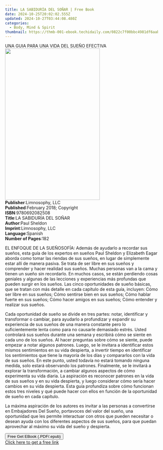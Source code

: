 ```yaml
---
title: LA SABIDURÍA DEL SOÑAR | Free Book
date: 2024-10-25T20:02:02.555Z
updated: 2024-10-27T03:44:08.480Z
categories:
  - Body, Mind & Spirit
thumbnail: https://thmb-001-ebook.techidaily.com/0822c7f00bbc4981df6aaba78b2a88208e56d9e926e727b847b4ea03629980be.jpg
---
```

<main id="book-container">
  <div class="flex flex-col">
    <div class="book-brief flex-1 py-6 px-4 sm:p-6 md:py-10 md:px-8">
      <!-- brief-->
      <div class="book-brief-main">
        UNA GUIA PARA UNA VIDA DEL SUEÑO EFECTIVA
      </div>
    </div>
    <div
      class="book-meta-info flex-1 grid gap-4 col-start-1 col-end-3 row-start-1 sm:mb-6 sm:grid-cols-4 lg:gap-6 lg:col-start-2 lg:row-end-6 lg:row-span-6 lg:mb-0"
    >
      <div
        class="book-meta-info-left place-content-center mt-4 p-4 text-sm leading-6 col-start-2 col-span-2 dark:text-slate-400"
      >
        <img
          class="w-full h-500 object-cover rounded-lg sm:h-255 sm:col-span-2 lg:col-span-full"
          src="https://img-001-ebook.techidaily.com/b662f3b8ccc77921e4d37e8f2a5bbab50ff9791e30781a5d3dd98ae52c0d5bd9.jpg"
          alt=""
          width="312"
          height="500"
        />
      </div>
      <div
        class="book-meta-info-right mt-2 col-start-1 row-start-2 col-span-3 self-center"
      >
        <!-- meta data  -->
        <div class="flex flex-col px-4 md:px-8">
          <div class="flex-1">
            <strong>Publisher</strong>:<span class="px-2">Limnosophy, LLC</span>
          </div>
          <div class="flex-1">
            <strong>Published</strong>:<span class="px-2"
              >February 2018; Copyright</span
            >
          </div>
          <div class="flex-1">
            <strong>ISBN</strong>:<span class="px-2">9780692082508</span>
          </div>
          <div class="flex-1">
            <strong>Title</strong>:<span class="px-2"
              >LA SABIDURÍA DEL SOÑAR</span
            >
          </div>
          <div class="flex-1">
            <strong>Author</strong>:<span class="px-2">Paul Sheldon</span>
          </div>
          <div class="flex-1">
            <strong>Imprint</strong>:<span class="px-2">Limnosophy, LLC</span>
          </div>
          <div class="flex-1">
            <strong>Language</strong>:<span class="px-2">Spanish</span>
          </div>
          <div class="flex-1">
            <strong>Number of Pages</strong>:<span class="px-2">182</span>
          </div>
        </div>
      </div>
    </div>
    <div class="book-description flex-1 py-6 px-4 sm:p-6 md:py-10 md:px-8">
      <div class="book-description-main">
        <div accordion-content="" id="description">
          <p>
            EL ENFOQUE DE LA SUEÑOSOFÍA: Además de ayudarlo a recordar sus
            sueños, esta guía de los expertos en sueños Paul Sheldon y Elizabeth
            Eagar aborda como tomar las riendas de sus sueños, en lugar de
            simplemente estar allí de manera pasiva. Se trata de ser libre en
            sus sueños y comprender y hacer realidad sus sueños. Muchas personas
            van a la cama y tienen un sueño sin recordarlo. En muchos casos, se
            están perdiendo cosas geniales y algunas de las lecciones y
            experiencias más profundas que pueden surgir en los sueños. Las
            cinco oportunidades de sueño básicas, que se tratan con más detalle
            en cada capítulo de esta guía, incluyen: Cómo ser libre en sus
            sueños; Cómo sentirse bien en sus sueños; Cómo hablar fuerte en sus
            sueños; Cómo hacer amigos en sus sueños; Cómo entender y realizar
            sus sueños.
          </p>
          <p>
            Cada oportunidad de sueño se divide en tres partes: notar,
            identificar y transformar o cambiar, para ayudarlo a profundizar y
            expandir su experiencia de sus sueños de una manera constante pero
            lo suficientemente lenta como para no causarle demasiado estrés.
            Usted controlará sus sueños durante una semana y escribirá cómo se
            siente en cada uno de los sueños. Al hacer preguntas sobre cómo se
            siente, puede empezar a notar algunos patrones. Luego, se le
            invitara a identificar estos mismos sentimientos en su vida
            despierta, a invertir tiempo en identificar los sentimientos que
            tiene la mayoría de los días y compararlos con la vida de sus
            sueños. En este punto, usted todavía no estará tomando ninguna
            medida, solo estará observando los patrones. Finalmente, se le
            invitará a explorar la transformación, a cambiar algunos aspectos de
            cómo experimenta su vida diaria. La aspiración es reconocer patrones
            en la vida de sus sueños y en su vida despierta, y luego considerar
            cómo sería hacer cambios en su vida despierta. Esta guía profundiza
            sobre cómo funcionan estos tres niveles y qué puede hacer con ellos
            en función de la oportunidad de sueño en cada capítulo.
          </p>
          <p>
            La máxima aspiración de los autores es invitar a las personas a
            convertirse en Embajadores Del Sueño, portavoces del valor del
            sueño, una oportunidad que les permite interactuar con otros que
            pueden necesitar o desean ayuda con los diferentes aspectos de sus
            sueños, para que puedan aprovechar al máximo su vida del sueño y
            despierta.
          </p>
        </div>
        <div class="accordion-fader"></div>
      </div>
    </div>
    <div class="book-excerpts flex-1 py-6 px-4 sm:p-6 md:py-10 md:px-8"></div>
    <div
      class="book-about-author flex-1 py-6 px-4 sm:p-6 md:py-10 md:px-8"
    ></div>
    <div class="book-free-get flex-1 py-6 px-4 sm:p-6 md:py-10 md:px-8">
      <button
        id="btn-free-get"
        class="bg-blue-500 hover:bg-blue-700 text-white font-bold py-2 px-4 rounded"
      >
        Free Get EBook (.PDF/.epub)
      </button>
      <div id="countdown-display" class="px-2 text-lg mt-2"></div>
      <a
        id="free-link"
        class="hidden bg-blue-500 hover:bg-blue-700 text-white font-bold py-2 px-4 rounded"
        href="https://www.ebooks.com/en-us/book/209858676/la-sabidur-a-del-so-ar/paul-sheldon/"
        target="_blank"
        >Click here to get a free link</a
      >
    </div>
    <script>
      let countdownTime = 0;
      let countdownInterval = null;
      document
        .getElementById('btn-free-get')
        .addEventListener('click', startCountdown);
      function startCountdown() {
        countdownTime = new Date().getTime() + 60000 * 3;
        countdownInterval = setInterval(updateCountdown, 1000);
        document.getElementById('btn-free-get').disabled = true;
        document
          .getElementById('btn-free-get')
          .classList.add('bg-gray-500', 'cursor-not-allowed');
      }
      function updateCountdown() {
        let currentTime = new Date().getTime();
        let timeLeft = countdownTime - currentTime;
        let secondsLeft = Math.floor(timeLeft / 1000);
        document.getElementById('countdown-display').innerHTML =
          `Remaining time: ${secondsLeft} seconds.`;
        if (secondsLeft <= 0) {
          clearInterval(countdownInterval);
          document.getElementById('btn-free-get').classList.add('hidden');
          document.getElementById('free-link').classList.remove('hidden');
          document.getElementById('countdown-display').innerHTML = '';
        }
      }
    </script>
  </div>
</main>

<ins class="adsbygoogle"
      style="display:block"
      data-ad-client="ca-pub-7571918770474297"
      data-ad-slot="8358498916"
      data-ad-format="auto"
      data-full-width-responsive="true"></ins>
    
